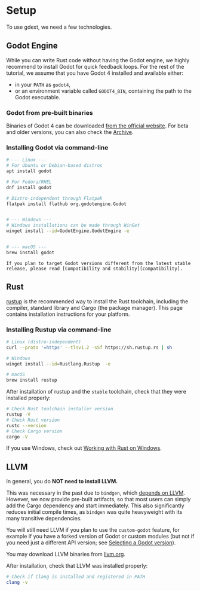 <!--
  ~ This Source Code Form is subject to the terms of the Mozilla Public
  ~ License, v. 2.0. If a copy of the MPL was not distributed with this
  ~ file, You can obtain one at https://mozilla.org/MPL/2.0/.
-->

# Setup

To use gdext, we need a few technologies.


## Godot Engine

While you can write Rust code without having the Godot engine, we highly recommend to install Godot for quick feedback loops.
For the rest of the tutorial, we assume that you have Godot 4 installed and available either:

- in your `PATH` as `godot4`,
- or an environment variable called `GODOT4_BIN`, containing the path to the Godot executable.


### Godot from pre-built binaries

Binaries of Godot 4 can be downloaded [from the official website][godot-download].
For beta and older versions, you can also check the [Archive][godot-download-archive].


### Installing Godot via command-line

```bash
# --- Linux ---
# For Ubuntu or Debian-based distros
apt install godot

# For Fedora/RHEL
dnf install godot

# Distro-independent through Flatpak
flatpak install flathub org.godotengine.Godot


# --- Windows ---
# Windows installations can be made through WinGet
winget install --id=GodotEngine.GodotEngine -e


# --- macOS ---
brew install godot
```

```admonish note
If you plan to target Godot versions different from the latest stable release, please read [Compatibility and stability][compatibility].
```


## Rust

[rustup] is the recommended way to install the Rust toolchain, including the compiler, standard library and Cargo (the package manager).
This page contains installation instructions for your platform.


### Installing Rustup via command-line

```bash
# Linux (distro-independent)
curl --proto '=https' --tlsv1.2 -sSf https://sh.rustup.rs | sh

# Windows
winget install --id=Rustlang.Rustup  -e

# macOS
brew install rustup
```

After installation of rustup and the `stable` toolchain, check that they were installed properly:

```bash
# Check Rust toolchain installer version
rustup -V
# Check Rust version
rustc --version
# Check Cargo version
cargo -V
```

If you use Windows, check out [Working with Rust on Windows][rustup-windows].


## LLVM

In general, you do **NOT need to install LLVM.**


This was necessary in the past due to `bindgen`, which [depends on LLVM][llvm-bindgen].
However, we now provide pre-built artifacts, so that most users can simply add the Cargo dependency and start immediately.
This also significantly reduces initial compile times, as `bindgen` was quite heavyweight with its many transitive dependencies.

You will still need LLVM if you plan to use the `custom-godot` feature, for example if you have a forked version of Godot or custom
modules (but not if you need just a different API version; see [Selecting a Godot version][godot-version]).

You may download LLVM binaries from [llvm.org][llvm].

After installation, check that LLVM was installed properly:

```bash
# Check if Clang is installed and registered in PATH
clang -v
```


[compatibility]: ../advanced/compatibility.md
[godot-download]: https://godotengine.org/download/
[godot-download-archive]: https://godotengine.org/download/archive/
[godot-version]: ../advanced/godot-version.md
[llvm-bindgen]: https://rust-lang.github.io/rust-bindgen/requirements.html
[llvm]: https://releases.llvm.org
[rustup-windows]: https://github.com/rust-lang/rustup#working-with-rust-on-windows
[rustup]: https://rustup.rs
